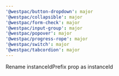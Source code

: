 ```yaml
---
'@westpac/button-dropdown': major
'@westpac/collapsible': major
'@westpac/form-check': major
'@westpac/input-group': major
'@westpac/popover': major
'@westpac/progress-rope': major
'@westpac/switch': major
'@westpac/tabcordion': major
---
```


Rename instanceIdPrefix prop as instanceId

